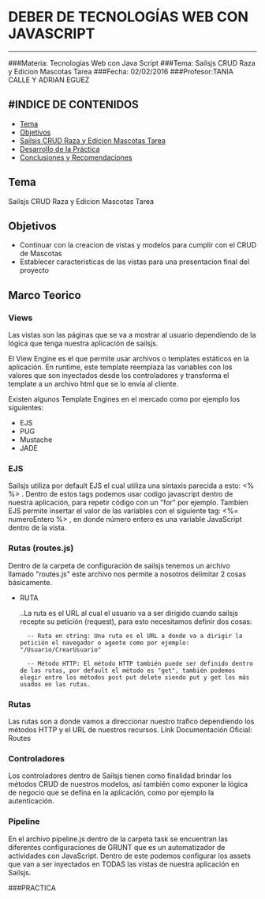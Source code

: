 # DEBER DE TECNOLOGÍAS WEB CON JAVASCRIPT
-------------------------------------------
###Materia: Tecnologias Web con Java Script
###Tema: Sailsjs CRUD Raza y Edicion Mascotas Tarea
###Fecha: 02/02/2016
###Profesor:TANIA CALLE Y ADRIAN EGUEZ

#INDICE DE CONTENIDOS
-------------------------------------------
- <a href="#tema">Tema</a>
- <a href="#objetivos">Objetivos</a>
- <a href="#marco-teorico">Sailsjs CRUD Raza y Edicion Mascotas Tarea</a>
- <a href="#desarrollo">Desarrollo de la Práctica</a>
- <a href="#conrec">Conclusiones y Recomendaciones</a>

<a name="tema"></a>
## Tema
Sailsjs CRUD Raza y Edicion Mascotas Tarea

<a name="objetivos"></a>
## Objetivos

- Continuar con la creacion de vistas y modelos para cumplir con el CRUD de Mascotas
- Establecer caracteristicas de las vistas para una presentacion final del proyecto

<a name="marco-teorico"></a>
## Marco Teorico
### Views
Las vistas son las páginas que se va a mostrar al usuario dependiendo de la lógica que tenga nuestra aplicación de sailsjs.

El View Engine es el que permite usar archivos o  templates estáticos en la aplicación. En runtime, este template reemplaza las variables con los valores que son inyectados desde los controladores y transforma el template a un archivo html que se lo envía al cliente.

Existen algunos Template Engines en el mercado como por ejemplo los siguientes:

  - EJS
  - PUG
  - Mustache
  - JADE    

### EJS
Sailsjs utiliza por default EJS el cual utiliza una síntaxis parecida a esto: <% %> . Dentro de estos tags podemos usar codigo javascript dentro de nuestra aplicación, para repetir código con un "for" por ejemplo. Tambíen EJS permite insertar el valor de las variables con el siguiente tag: <%= numeroEntero %> , en donde número entero es una variable JavaScript dentro de la vista.

### Rutas (routes.js)
Dentro de la carpeta de configuración de sailsjs tenemos un archivo llamado "routes.js" este archivo nos permite a nosotros delimitar 2 cosas básicamente.
  + RUTA

    ..La ruta es el URL al cual el usuario va a ser dirigido cuando sailsjs recepte su petición (request), para esto necesitamos definir dos cosas:

          -- Ruta en string: Una ruta es el URL a donde va a dirigir la petición el navegador o agente como por ejemplo: "/Usuario/CrearUsuario"

          -- Método HTTP: El método HTTP también puede ser definido dentro de las rutas, por default el método es "get", también podemos elegir entre los métodos post put delete siendo put y get los más usados en las rutas.


### Rutas
Las rutas son a donde vamos a direccionar nuestro trafico dependiendo los métodos HTTP y el URL de nuestros recursos.
Link Documentación Oficial: Routes


### Controladores
Los controladores dentro de Sailsjs tienen como finalidad brindar los métodos CRUD de nuestros modelos, así también como exponer la lógica de negocio que se defina en la aplicación, como por ejemplo la autenticación.


### Pipeline
En el archivo pipeline.js dentro de la carpeta task se encuentran las diferentes configuraciones de GRUNT que es un automatizador de actividades con JavaScript. Dentro de este podemos configurar los assets que van a ser inyectados en TODAS las vistas de nuestra aplicación en Sailsjs.

###<a name="#desarrollo">PRACTICA</a>
